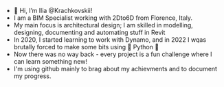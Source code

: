 - 👋 Hi, I’m Ilia @Krachkovskii!
- I am a BIM Specialist working with 2Dto6D from Florence, Italy.
- My main focus is architectural design; I am skilled in modelling, designing, documenting and automating stuff in Revit
- In 2020, I started learning to work with Dynamo, and in 2022 I wqas brutally forced to make some bits using 🐍 Python 🐍 
- Now there was no way back - every project is a fun challenge where I can learn something new!
- I'm using github mainly to brag about my achievments and to document my progress.

<!---
Krachkovskii/Krachkovskii is a ✨ special ✨ repository because its `README.md` (this file) appears on your GitHub profile.
You can click the Preview link to take a look at your changes.
--->
